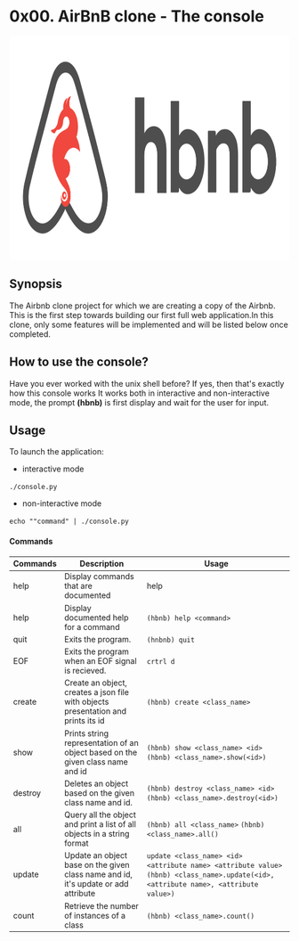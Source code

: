 # 0x00. AirBnB clone - The console

<img src="hbnb.png" width="1000" height="400"/>

## Synopsis

The Airbnb clone project for which we are creating a copy of the Airbnb. This is the first step towards building our
first full web application.In this clone, only some features will be implemented and will be
listed below once completed.

## How to use the console?

Have you ever worked with the unix shell before? If yes, then that's exactly how this console works
It works both in interactive and non-interactive mode, the prompt **(hbnb)** is first display and
wait for the user for input.

## Usage

To launch the application:

- interactive mode

`./console.py`

- non-interactive mode

`echo ""command" | ./console.py`

#### Commands

| Commands | Description                                                                        | Usage                                                                                                                                 |
| -------- | ---------------------------------------------------------------------------------- | ------------------------------------------------------------------------------------------------------------------------------------- |
| help     | Display commands that are documented                                               | help                                                                                                                                  |
| help     | Display documented help for a command                                              | `(hbnb) help <command>`                                                                                                               |
| quit     | Exits the program.                                                                 | `(hnbnb) quit`                                                                                                                        |
| EOF      | Exits the program when an EOF signal is recieved.                                  | `crtrl d`                                                                                                                             |
| create   | Create an object, creates a json file with objects presentation and prints its id  | `(hbnb) create <class_name>`                                                                                                          |
| show     | Prints string representation of an object based on the given class name and id     | `(hbnb) show <class_name> <id>` `(hbnb) <class_name>.show(<id>)`                                                                      |
| destroy  | Deletes an object based on the given class name and id.                            | `(hbnb) destroy <class_name> <id>` `(hbnb) <class_name>.destroy(<id>)`                                                                |
| all      | Query all the object and print a list of all objects in a string format            | `(hbnb) all <class_name>` `(hbnb) <class_name>.all()`                                                                                 |
| update   | Update an object base on the given class name and id, it's update or add attribute | `update <class_name> <id> <attribute name> <attribute value>` `(hbnb) <class_name>.update(<id>, <attribute name>, <attribute value>)` |
| count    | Retrieve the number of instances of a class                                        | `(hbnb) <class_name>.count()`                                                                                                         |
